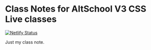 # Class Notes for AltSchool V3 CSS Live classes

[![Netlify Status](https://api.netlify.com/api/v1/badges/9e9c8d84-09e2-4719-90f9-6293bfdf9672/deploy-status)](https://app.netlify.com/sites/cool-marigold-8c04e6/deploys)

Just my class note.

